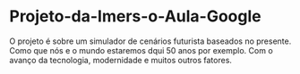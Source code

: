 # Projeto-da-Imers-o-Aula-Google
O projeto é sobre um simulador de cenários futurista baseados no presente.
Como que nós e o mundo estaremos dqui 50 anos por exemplo.
Com o avanço da tecnologia, modernidade e muitos outros fatores.
